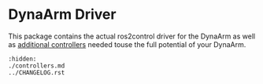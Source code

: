 # DynaArm Driver

This package contains the actual ros2control driver for the DynaArm as well as [additional controllers](./controllers.md) needed touse the full potential of your DynaArm.


```{toctree}
:hidden:
./controllers.md
../CHANGELOG.rst
```
